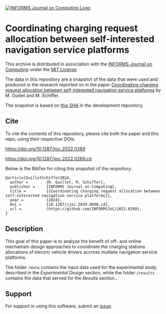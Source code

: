 [![INFORMS Journal on Computing Logo](https://INFORMSJoC.github.io/logos/INFORMS_Journal_on_Computing_Header.jpg)](https://pubsonline.informs.org/journal/ijoc)

# Coordinating charging request allocation between self-interested navigation service platforms

This archive is distributed in association with the [INFORMS Journal on
Computing](https://pubsonline.informs.org/journal/ijoc) under the [MIT License](LICENSE).

The data in this repository are a snapshot of the data
that were used and produced in the research reported on in the paper 
[Coordinating charging request allocation between self-interested navigation service platforms](https://doi.org/10.1287/ijoc.2022.0269) by M. Guillet and M. Schiffer. 

The snapshot is based on 
[this SHA](https://github.com/INFORMSJoC/2022.0269/commit/) 
in the development repository. 


## Cite

To cite the contents of this repository, please cite both the paper and this repo, using their respective DOIs.

https://doi.org/10.1287/ijoc.2022.0269

https://doi.org/10.1287/ijoc.2022.0269.cd

Below is the BibTex for citing this snapshot of the respoitory.

```
@article{GuilletSchiffer2024,
  author =        {M. Guillet, M. Schiffer},
  publisher =     {INFORMS Journal on Computing},
  title =         {{Coordinating charging request allocation between self-interested navigation service platforms}},
  year =          {2024},
  doi =           {10.1287/ijoc.2019.0000.cd},
  url =           (https://github.com/INFORMSJoC/2022.0269},
}  
```

## Description

This goal of this paper is to analyze the benefit of off- and online mechanism design approaches to coordinate the charging stations allocations of electric vehicle drivers accross multiple navigation service platforms.

The folder `/data` contains the input data used for the experimental study described in the *Experimental Design* section, while the folder `/results` contains the data that served for the *Results* section..


## Support

For support in using this software, submit an
[issue](https://github.com/tkralphs/JoCTemplate/issues/new).
